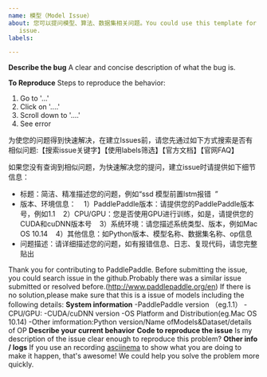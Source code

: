 ```yaml
---
name: 模型（Model Issue）
about: 您可以提问模型、算法、数据集相关问题。You could use this template for reporting a model/algorithm/dataset
   issue.
labels: 

---
```


**Describe the bug**
A clear and concise description of what the bug is.

**To Reproduce**
Steps to reproduce the behavior:
1. Go to '...'
2. Click on '....'
3. Scroll down to '....'
4. See error

为使您的问题得到快速解决，在建立Issues前，请您先通过如下方式搜索是否有相似问题:【搜索issue关键字】【使用labels筛选】【官方文档】【官网FAQ】

如果您没有查询到相似问题，为快速解决您的提问，建立issue时请提供如下细节信息：
- 标题：简洁、精准描述您的问题，例如“ssd 模型前置lstm报错  ”
- 版本、环境信息：
    1）PaddlePaddle版本：请提供您的PaddlePaddle版本号，例如1.1
    2）CPU/GPU：您是否使用GPU进行训练，如是，请提供您的CUDA和cuDNN版本号
    3）系统环境：请您描述系统类型、版本，例如Mac OS 10.14
    4）其他信息：如Python版本、模型名称、数据集名称、op信息
- 问题描述：请详细描述您的问题，如有报错信息、日志、复现代码，请您完整贴出

Thank you for contributing to PaddlePaddle.
Before submitting the issue, you could search issue in the github.Probably there was a similar issue submitted or resolved before.(http://www.paddlepaddle.org/en)
If there is no solution,please make sure that this is a issue of models including the following details:
**System information**
-PaddlePaddle version （eg.1.1）
-CPU/GPU:
-CUDA/cuDNN version
-OS Platform and Distribution(eg.Mac OS 10.14)
-Other imformation:Python version/Name ofModels&Dataset/details of OP 
**Describe your current behavior**
**Code to reproduce the issue**
Is my description of the issue clear enough to reproduce this problem?
**Other info / logs**
If you use an recording [asciinema](https://asciinema.org/) to show what you are doing to make it happen, that's awesome! We could help you solve the problem more quickly.
